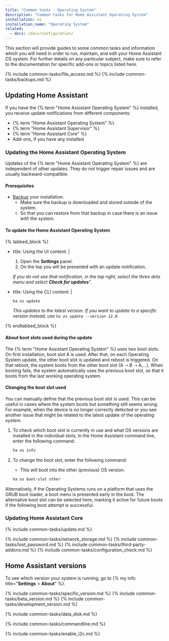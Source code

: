 ```yaml
---
title: "Common tasks - Operating System"
description: "Common tasks for Home Assistant Operating System"
installation: os
installation_name: "Operating System"
related:
  - docs: /docs/configuration/
---
```

This section will provide guides to some common tasks and information which you will need in order to run, maintain, and edit your Home Assistant OS system. For further details on any particular subject, make sure to refer to the documentation for specific add-ons or topics listed here.

{% include common-tasks/file_access.md %}
{% include common-tasks/backups.md %}

## Updating Home Assistant

If you have the {% term "Home Assistant Operating System" %} installed, you receive update notifications from different components:

- {% term "Home Assistant Operating System" %}
- {% term "Home Assistant Supervisor" %}
- {% term "Home Assistant Core" %}
- Add-ons, if you have any installed

### Updating the Home Assistant Operating System

Updates of the {% term "Home Assistant Operating System" %} are independent of other updates. They do not trigger repair issues and are usually backward-compatible.

#### Prerequisites

- [Backup](/common-tasks/os/#backups) your installation.
  - Make sure the backup is downloaded and stored outside of the system.
  - So that you can restore from that backup in case there is an issue with the system.

#### To update the Home Assistant Operating System

{% tabbed_block %}

- title: Using the UI
  content: |

    1. Open the **Settings** panel.
    2. On the top you will be presented with an update notification.

    _If you do not see that notification, in the top right, select the three dots menu and select **Check for updates**"._

- title: Using the CLI
  content: |

    ```bash
    ha os update
    ```

    _This updates to the latest version. If you want to update to a specific version instead, use  `ha os update --version 12.0`._

{% endtabbed_block %}

#### About boot slots used during the update

The {% term "Home Assistant Operating System" %} uses two boot slots. On first installation, boot slot A is used. After that, on each Operating System update, the other boot slot is updated and reboot is triggered. On that reboot, the system boots from the other boot slot (A ➝ B ➝ A,...). When booting fails, the system automatically uses the previous boot slot, so that it boots from the last working operating system.

#### Changing the boot slot used

You can manually define that the previous boot slot is used. This can be useful in cases where the system boots but something still seems wrong. For example, when the device is no longer correctly detected or you see another issue that might be related to the latest update of the operating system.

1. To check which boot slot is currently in use and what OS versions are installed in the individual slots, in the Home Assistant command line, enter the following command:

    ```bash
    ha os info
    ```

2. To change the boot slot, enter the following command:
   - This will boot into the other (previous) OS version.

    ```bash
    ha os boot-slot other
    ```

Alternatively, if the Operating Systems runs on a platform that uses the GRUB boot loader, a boot menu is presented early in the boot. The alternative boot slot can be selected here, marking it active for future boots if the following boot attempt is successful.

### Updating Home Assistant Core

{% include common-tasks/update.md %}

{% include common-tasks/network_storage.md %}
{% include common-tasks/lost_password.md %}
{% include common-tasks/third-party-addons.md %}
{% include common-tasks/configuration_check.md %}

## Home Assistant versions

To see which version your system is running, go to {% my info title="**Settings** > **About**" %}.

{% include common-tasks/specific_version.md %}
{% include common-tasks/beta_version.md %}
{% include common-tasks/development_version.md %}

{% include common-tasks/data_disk.md %}

<!-- Accessing Home Assistant from the commandline-->
{% include common-tasks/commandline.md %}

<!-- Enabling i2c-->
{% include common-tasks/enable_i2c.md %}
